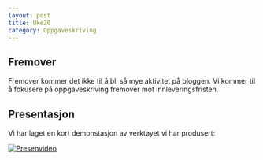 ```yaml
---
layout: post
title: Uke20
category: Oppgaveskriving
---
```

## Fremover
Fremover kommer det ikke til å bli så mye aktivitet på bloggen. Vi kommer til å fokusere på
oppgaveskriving fremover mot innleveringsfristen.

## Presentasjon
Vi har laget en kort demonstasjon av verktøyet vi har produsert:


[![Presenvideo]({{site.baseurl}}/assets/img/Uke20.jpg)](https://www.youtube.com/watch?v=490dOmkPXRM&feature=youtu.be)
